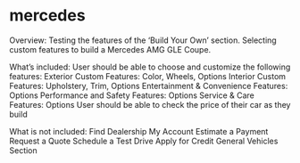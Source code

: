 # mercedes

Overview:
Testing the features of the ‘Build Your Own’ section. Selecting custom features to build a Mercedes AMG GLE Coupe.

What’s included:
User should be able to choose and customize the following features:
    Exterior Custom Features: Color, Wheels, Options
    Interior Custom Features: Upholstery, Trim, Options
    Entertainment & Convenience Features: Options
    Performance and Safety Features: Options
    Service & Care Features: Options
User should be able to check the price of their car as they build

What is not included:
Find Dealership
My Account 
Estimate a Payment
Request a Quote
Schedule a Test Drive
Apply for Credit
General Vehicles Section

